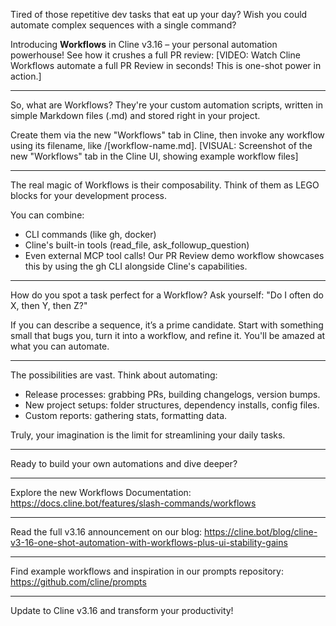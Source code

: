 Tired of those repetitive dev tasks that eat up your day? Wish you could automate complex sequences with a single command?

Introducing **Workflows** in Cline v3.16 – your personal automation powerhouse! See how it crushes a full PR review:
[VIDEO: Watch Cline Workflows automate a full PR Review in seconds! This is one-shot power in action.]

---
So, what are Workflows? They're your custom automation scripts, written in simple Markdown files (.md) and stored right in your project.

Create them via the new "Workflows" tab in Cline, then invoke any workflow using its filename, like /[workflow-name.md].
[VISUAL: Screenshot of the new "Workflows" tab in the Cline UI, showing example workflow files]

---
The real magic of Workflows is their composability. Think of them as LEGO blocks for your development process.

You can combine:
- CLI commands (like gh, docker)
- Cline's built-in tools (read_file, ask_followup_question)
- Even external MCP tool calls!
Our PR Review demo workflow showcases this by using the gh CLI alongside Cline's capabilities.

---
How do you spot a task perfect for a Workflow? Ask yourself: "Do I often do X, then Y, then Z?"

If you can describe a sequence, it’s a prime candidate. Start with something small that bugs you, turn it into a workflow, and refine it. You'll be amazed at what you can automate.

---
The possibilities are vast. Think about automating:
- Release processes: grabbing PRs, building changelogs, version bumps.
- New project setups: folder structures, dependency installs, config files.
- Custom reports: gathering stats, formatting data.

Truly, your imagination is the limit for streamlining your daily tasks.

---
Ready to build your own automations and dive deeper?

---
Explore the new Workflows Documentation:
https://docs.cline.bot/features/slash-commands/workflows

---
Read the full v3.16 announcement on our blog:
https://cline.bot/blog/cline-v3-16-one-shot-automation-with-workflows-plus-ui-stability-gains

---
Find example workflows and inspiration in our prompts repository:
https://github.com/cline/prompts

---
Update to Cline v3.16 and transform your productivity!
